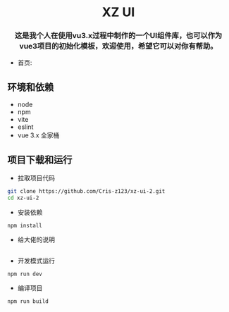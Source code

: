 <h1 align="center">XZ UI</h1>

<h3 align="center">
这是我个人在使用vu3.x过程中制作的一个UI组件库，也可以作为vue3项目的初始化模板，欢迎使用，希望它可以对你有帮助。
</h3>

- 首页: 

## 环境和依赖

- node
- npm
- vite
- eslint
- vue 3.x 全家桶

## 项目下载和运行

- 拉取项目代码

```bash
git clone https://github.com/Cris-z123/xz-ui-2.git
cd xz-ui-2
```

- 安装依赖

```
npm install
```

- 给大佬的说明

```

```

- 开发模式运行

```
npm run dev
```

- 编译项目

```
npm run build
```
